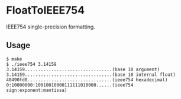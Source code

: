 # FloatToIEEE754
IEEE754 single-precision formatting.
## Usage
    $ make
    $ ./ieee754 3.14159
    3.14159.................................(base 10 argument)
    3.14159.................................(base 10 internal float)
    40490fd0................................(ieee754 hexadecimal)
    0:10000000:10010010000111111010000......(ieee754 sign:exponent:mantissa)
